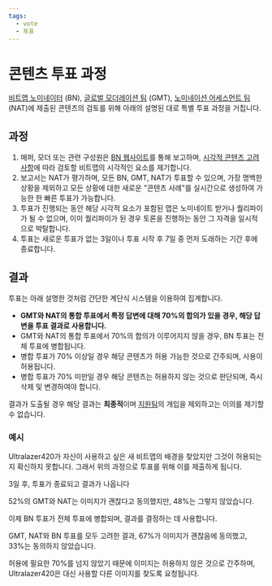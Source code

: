 ```yaml
---
tags:
  - vote
  - 투표
---
```


# 콘텐츠 투표 과정

[비트맵 노미네이터](/wiki/People/Beatmap_Nominators) (BN), [글로벌 모더레이션 팀](/wiki/People/Global_Moderation_Team) (GMT), [노미네이션 어세스먼트 팀](/wiki/People/Nomination_Assessment_Team) (NAT)에 제출된 콘텐츠의 검토를 위해 아래의 설명된 대로 특별 투표 과정을 거칩니다.

## 과정

1. 매퍼, 모더 또는 관련 구성원은 [BN 웹사이트](https://bn.mappersguild.com/reports)를 통해 보고하며, [시각적 콘텐츠 고려 사항](/wiki/Rules/Visual_content_considerations)에 따라 검토할 비트맵의 시각적인 요소를 제기합니다.
2. 보고서는 NAT가 평가하며, 모든 BN, GMT, NAT가 투표할 수 있으며, 가장 명백한 상황을 제외하고 모든 상황에 대한 새로운 "콘텐츠 사례"를 실시간으로 생성하여 가능한 한 빠른 투표가 가능합니다. 
3. 투표가 진행되는 동안 해당 시각적 요소가 포함된 맵은 노미네이트 받거나 퀄리파이가 될 수 없으며, 이미 퀄리파이가 된 경우 토론을 진행하는 동안 그 자격을 일시적으로 박탈합니다.
4. 투표는 새로운 투표가 없는 3일이나 투표 시작 후 7일 중 먼저 도래하는 기간 후에 종료합니다.

## 결과

투표는 아래 설명한 것처럼 간단한 계단식 시스템을 이용하여 집계합니다.

- **GMT와 NAT의 통합 투표에서 특정 답변에 대해 70%의 합의가 있을 경우, 해당 답변을 투표 결과로 사용합니다.**
- GMT와 NAT의 통합 투표에서 70%의 합의가 이루어지지 않을 경우, BN 투표는 전체 투표에 병합됩니다.
- 병합 투표가 70% 이상일 경우 해당 콘텐츠가 허용 가능한 것으로 간주되며, 사용이 허용됩니다.
- 병합 투표가 70% 미만일 경우 해당 콘텐츠는 허용하지 않는 것으로 판단되며, 즉시 삭제 및 변경하여야 합니다.

결과가 도출될 경우 해당 결과는 **최종적**이며 [지원팀](/wiki/People/Account_support_team)의 개입을 제외하고는 이의를 제기할 수 없습니다.

### 예시

Ultralazer420가 자신이 사용하고 싶은 새 비트맵의 배경을 찾았지만 그것이 허용되는지 확신하지 못합니다. 그래서 위의 과정으로 투표를 위해 이를 제출하게 됩니다.

3일 후, 투표가 종료되고 결과가 나옵니다

52%의 GMT와 NAT는 이미지가 괜찮다고 동의했지만, 48%는 그렇지 않았습니다.

이제 BN 투표가 전체 투표에 병합되며, 결과를 결정하는 데 사용합니다.

GMT, NAT와 BN 투표를 모두 고려한 결과, 67%가 이미지가 괜찮음에 동의했고, 33%는 동의하지 않았습니다.

허용에 필요한 70%를 넘지 않았기 때문에 이미지는 허용하지 않은 것으로 간주하며, Ultralazer420은 대신 사용할 다른 이미지를 찾도록 요청됩니다.
